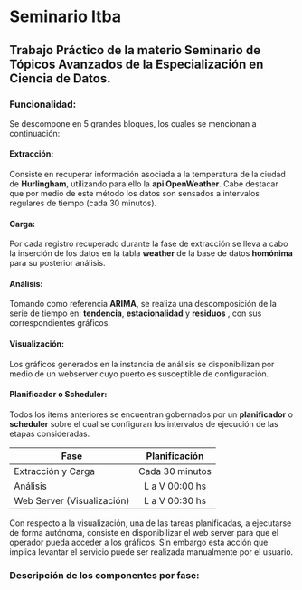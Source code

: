 # Seminario Itba

## Trabajo Práctico de la materio Seminario de Tópicos Avanzados de la Especialización en Ciencia de Datos.


### Funcionalidad:


Se descompone en 5 grandes bloques, los cuales se mencionan a continuación:

#### Extracción: 
                
Consiste en  recuperar información asociada a la temperatura de la ciudad de **Hurlingham**, utilizando para ello la **api OpenWeather**. Cabe destacar que por medio de este método los datos son sensados a intervalos regulares de tiempo (cada 30 minutos).

#### Carga:

Por cada registro recuperado durante la fase de extracción se lleva a cabo la inserción de los datos en la tabla **weather** de la base de datos **homónima** para su posterior análisis. 

#### Análisis:

Tomando como referencia **ARIMA**, se realiza una descomposición de la serie de tiempo en: **tendencia**, **estacionalidad** y **residuos** , con sus 
correspondientes gráficos. 

#### Visualización:

Los gráficos generados en la instancia de análisis se disponibilizan por medio de un webserver cuyo 
puerto es susceptible de configuración.

#### Planificador o Scheduler:

Todos los items anteriores se encuentran gobernados por un **planificador** o **scheduler** sobre el cual se configuran los intervalos de ejecución de las etapas consideradas. 

| Fase                      | Planificación  |          
| --------------------------|:--------------:|
| Extracción y Carga        | Cada 30 minutos|       
| Análisis                  | L a V 00:00 hs |       
| Web Server (Visualización)| L a V 00:30 hs |       

Con respecto a la visualización, una de las tareas planificadas, a ejecutarse de forma autónoma, consiste en disponibilizar el web server para que el operador pueda acceder a los gráficos. Sin embargo esta acción que implica levantar el servicio puede ser realizada manualmente por el usuario. 

### Descripción de los componentes por fase:





